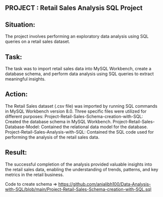 PROJECT : Retail Sales Analysis SQL Project
-------------------------------------------

Situation:
-------------
The project involves performing an exploratory data analysis using SQL queries on a retail sales dataset.

Task:
---------
The task was to import retail sales data into MySQL Workbench, create a database schema, and perform data analysis using SQL queries to extract meaningful insights.

Action:
-----------
The Retail Sales dataset (.csv file) was imported by running SQL commands in MySQL Workbench version 8.0.
Three specific files were utilized for different purposes:
Project-Retail-Sales-Schema-creation-with-SQL: Created the database schema in MySQL Workbench.
Project-Retail-Sales-Database-Model: Contained the relational data model for the database.
Project-Retail-Sales-Analysis-with-SQL: Contained the SQL code used for performing the analysis of the retail sales data.

Result:
-----------
The successful completion of the analysis provided valuable insights into the retail sales data, enabling the understanding of trends, patterns, and key metrics in the retail business.

Code to create schema => https://github.com/anjalibh100/Data-Analysis-with-SQL/blob/main/Project-Retail-Sales-Schema-creation-with-SQL.sql


